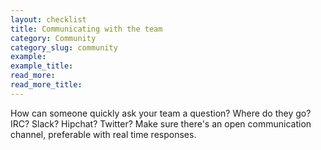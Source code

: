 ```yaml
---
layout: checklist
title: Communicating with the team
category: Community
category_slug: community
example:
example_title:
read_more:
read_more_title:
---
```


How can someone quickly ask your team a question? Where do they go? IRC? Slack? Hipchat? Twitter? Make sure there's an open communication channel, preferable with real time responses.
